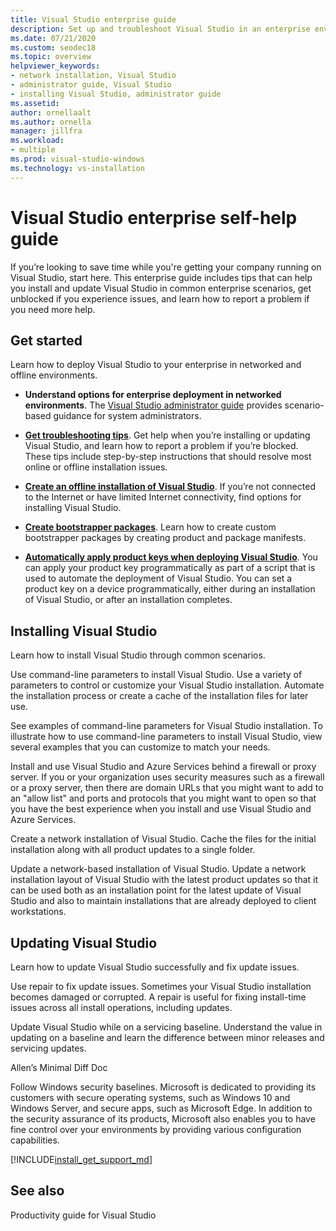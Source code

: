 ```yaml
---
title: Visual Studio enterprise guide
description: Set up and troubleshoot Visual Studio in an enterprise environment.
ms.date: 07/21/2020
ms.custom: seodec18
ms.topic: overview
helpviewer_keywords:
- network installation, Visual Studio
- administrator guide, Visual Studio
- installing Visual Studio, administrator guide
ms.assetid: 
author: ornellaalt
ms.author: ornella
manager: jillfra
ms.workload:
- multiple
ms.prod: visual-studio-windows
ms.technology: vs-installation
---
```

# Visual Studio enterprise self-help guide
If you’re looking to save time while you're getting your company running on Visual Studio, start here. This enterprise guide includes tips that can help you install and update Visual Studio in common enterprise scenarios, get unblocked if you experience issues, and learn how to report a problem if you need more help. 

## Get started 
Learn how to deploy Visual Studio to your enterprise in networked and offline environments. 

- **Understand options for enterprise deployment in networked environments**. The [Visual Studio administrator guide](visual-studio-administrator-guide.md) provides scenario-based guidance for system administrators. 

- **[Get troubleshooting tips](troubleshooting-installation-issues.md)**. Get help when you’re installing or updating Visual Studio, and learn how to report a problem if you’re blocked. These tips include step-by-step instructions that should resolve most online or offline installation issues. 

- **[Create an offline installation of Visual Studio](create-an-offline-installation-of-visual-studio.md)**. If you’re not connected to the Internet or have limited Internet connectivity, find options for installing Visual Studio. 

- **[Create bootstrapper packages](../deployment/creating-bootstrapper-packages.md)**. Learn how to create custom bootstrapper packages by creating product and package manifests. 

- **[Automatically apply product keys when deploying Visual Studio](automatically-apply-product-keys-when-deploying-visual-studio.md)**. You can apply your product key programmatically as part of a script that is used to automate the deployment of Visual Studio. You can set a product key on a device programmatically, either during an installation of Visual Studio, or after an installation completes. 

## Installing Visual Studio 

Learn how to install Visual Studio through common scenarios. 

Use command-line parameters to install Visual Studio. Use a variety of parameters to control or customize your Visual Studio installation. Automate the installation process or create a cache of the installation files for later use. 

See examples of command-line parameters for Visual Studio installation. To illustrate how to use command-line parameters to install Visual Studio, view several examples that you can customize to match your needs. 

Install and use Visual Studio and Azure Services behind a firewall or proxy server. If you or your organization uses security measures such as a firewall or a proxy server, then there are domain URLs that you might want to add to an "allow list" and ports and protocols that you might want to open so that you have the best experience when you install and use Visual Studio and Azure Services. 

Create a network installation of Visual Studio. Cache the files for the initial installation along with all product updates to a single folder. 

Update a network-based installation of Visual Studio. Update a network installation layout of Visual Studio with the latest product updates so that it can be used both as an installation point for the latest update of Visual Studio and also to maintain installations that are already deployed to client workstations. 

## Updating Visual Studio 

Learn how to update Visual Studio successfully and fix update issues. 

Use repair to fix update issues. Sometimes your Visual Studio installation becomes damaged or corrupted. A repair is useful for fixing install-time issues across all install operations, including updates. 

Update Visual Studio while on a servicing baseline. Understand the value in updating on a baseline and learn the difference between minor releases and servicing updates. 

Allen’s Minimal Diff Doc 

Follow Windows security baselines. Microsoft is dedicated to providing its customers with secure operating systems, such as Windows 10 and Windows Server, and secure apps, such as Microsoft Edge. In addition to the security assurance of its products, Microsoft also enables you to have fine control over your environments by providing various configuration capabilities. 

[!INCLUDE[install_get_support_md](includes/install_get_support_md.md)]

## See also 

Productivity guide for Visual Studio 




